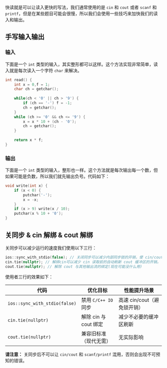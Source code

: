 快读就是可以让读入更快的写法，我们通常使用的是 `cin` 和 `cout` 或者 `scanf` 和 `printf`，但是在某些题目可能会很慢，所以我们会使用一些技巧来加快我们的读入和输出。

## 手写输入输出

### 输入
下面是一个 `int` 类型的输入，其实整形都可以这样。这个方法实现非常简单，读入就是每次读入一个字符 `char` 来解决。

```cpp
int read() {
    int x = 0,f = 1;
    char ch = getchar();
    
    while(ch < '0' || ch > '9') {
	    if (ch == '-') f = -1;
	    ch = getchar();
	}
    while (ch >= '0' && ch <= '9') {
        x = x * 10 + (ch - '0');
        ch = getchar();
    }
    
    return x * f;
}
``` 

### 输出
下面是一个 `int` 类型的输入，整形也一样。这个方法就是每次输出每一个数，但如果可能是负数，所以我们就先输出负号。代码如下：

```cpp
void write(int x) {
	if (x < 0) {
		putchar('-');
		x = -x;
	}
	if (x > 9) write(x / 10);
	putchar(x % 10 + '0');
}
```

## 关同步 & cin 解绑 & cout 解绑
关同步可以减少运行的速度我们使用以下三行：
```cpp
ios::sync_with_stdio(false); // 关闭同步可以减少内部同步锁的开销，使 cin/cout 更快。
cin.tie(nullptr); // 解绑cin可以减少 cin 读取前的自动刷新 cout 缓冲区的开销。
cout.tie(nullptr); // ​解除 cout 与其他输出流的绑定(现在可能没什么用)
```

使用者三行的效果如下：

| 代码 | 优化目标 | 性能提升场景 |  
| --- | --- | --- |  
| `ios::sync_with_stdio(false)` | 禁用 `C/C++ IO` 同步 | 高速 cin/cout（避免锁开销） |  
| `cin.tie(nullptr)` | 解除 cin 与 cout 绑定 | 减少不必要的缓冲区刷新 |  
| `cout.tie(nullptr)` | 兼容旧标准（现代无需） | 无实际影响 |  

**请注意：** 关同步后不可以让 `cin/cout` 和 `scanf/printf` 混用，否则会出现不可预知的错误。